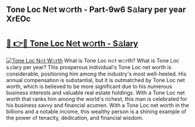 ## Tone Loc N𝚎t w𝚘rth - Part-9w6 S𝚊lary per year XrEOc

# <h2><a href="http://gc3n3da.nevu.top/?p=Tone+Loc">🔗 👉🔴 Tone Loc N𝚎t w𝚘rth - S𝚊lary</a></h2>

[![Tone Loc N𝚎t W𝚘rth](https://i.imgur.com/Oavwk0R.jpeg)](http://gc3n3da.nevu.top/?p=Tone+Loc)
What is Tone Loc n𝚎t w𝚘rth? What is Tone Loc s𝚊lary per year?
This prosperous individual's Tone Loc net worth is considerable, positioning him among the industry's most well-heeled. His annual compensation is substantial, but it is outmatched by Tone Loc net worth, which is believed to be more significant due to his numerous business interests and valuable real estate holdings. With a Tone Loc net worth that ranks him among the world's richest, this man is celebrated for his business savvy and financial acumen. With a Tone Loc net worth in the billions and a notable income, this wealthy person is a shining example of the power of tenacity, dedication, and financial wisdom.

